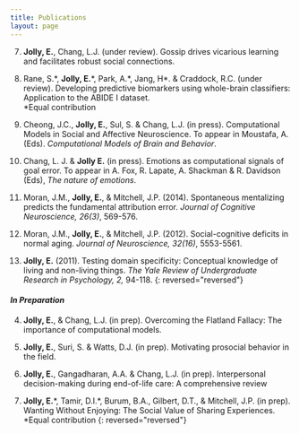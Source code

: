 ```yaml
---
title: Publications
layout: page
---
```

7. **Jolly, E.**, Chang, L.J. (under review). Gossip drives vicarious learning and facilitates robust social connections.  
 
6. Rane, S.\*, **Jolly, E.**\*, Park, A.\*, Jang, H\*. & Craddock, R.C. (under review). Developing predictive biomarkers using whole-brain classifiers: Application to the ABIDE I dataset.   
\*Equal contribution

5. Cheong, J.C., **Jolly, E.**, Sul, S. & Chang, L.J. (in press). Computational Models in Social and Affective Neuroscience. To appear in Moustafa, A. (Eds). *Computational Models of Brain and Behavior*.

4. Chang, L. J. & **Jolly E.** (in press). Emotions as computational signals of goal error. To appear in A. Fox, R. Lapate, A. Shackman & R. Davidson (Eds), *The nature of emotions*.

3. Moran, J.M., **Jolly, E.**, & Mitchell, J.P. (2014). Spontaneous mentalizing predicts the fundamental attribution error. *Journal of Cognitive Neuroscience, 26(3)*, 569-576.

2. Moran, J.M., **Jolly, E.**, & Mitchell, J.P. (2012). Social-cognitive deficits in normal aging. *Journal of Neuroscience, 32(16)*, 5553-5561.

1. **Jolly, E.** (2011). Testing domain specificity: Conceptual knowledge of living and non-living things. *The Yale Review of Undergraduate Research in Psychology, 2,* 94-118.
{: reversed="reversed"}

#### *In Preparation*
4. **Jolly, E.**, & Chang, L.J. (in prep). Overcoming the Flatland Fallacy: The importance of computational models. 

3. **Jolly, E.**, Suri, S. & Watts, D.J. (in prep). Motivating prosocial behavior in the field. 

2. **Jolly, E.**, Gangadharan, A.A. & Chang, L.J. (in prep). Interpersonal decision-making during end-of-life care: A comprehensive review

1. **Jolly, E.**\*, Tamir, D.I.\*, Burum, B.A., Gilbert, D.T., & Mitchell, J.P. (in prep). Wanting Without Enjoying: The Social Value of Sharing Experiences.  
\*Equal contribution
{: reversed="reversed"}